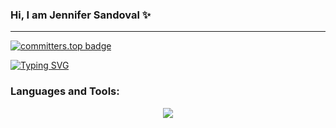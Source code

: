 ### Hi, I am Jennifer Sandoval ✨
<hr>

[![committers.top badge](https://user-badge.committers.top/guatemala_private/JennsiS.svg)](https://user-badge.committers.top/guatemala_private/JennsiS)

[![Typing SVG](https://readme-typing-svg.herokuapp.com?font=Fire+code&pause=1000&color=F7093F&width=435&lines=Bioinformatics+engineer+;Full+Stack+web+developer)](https://git.io/typing-svg)


### Languages and Tools:
<p align="center">
  <a href="https://skillicons.dev">
    <img src="https://skillicons.dev/icons?i=js,html,css,sass,vue,react,bootstrap,azure,aws,bash,linux,postgres,postman,sqlite,py,r,rails,ruby,docker,md,git,github" />
  </a>
</p>

<!--
<a href="https://www.python.org" target="_blank"><img align="left" alt="Python" height ="42px" src="https://raw.githubusercontent.com/rahul-jha98/github_readme_icons/main/language_and_tools/square/python/python.svg"></a>
<a href="https://nodejs.org" target="_blank"><img align="left" alt="Node.js" height ="42px" src="https://raw.githubusercontent.com/rahul-jha98/github_readme_icons/main/language_and_tools/square/node/node.svg"></a>
<a href="https://www.r-project.org/" target="_blank"><img align="left" alt="R" height ="42px" src="https://raw.githubusercontent.com/jmnote/z-icons/master/svg/r.svg"></a>
<a href="https://www.ruby-lang.org/es/" target="_blank"><img align="left" alt="Ruby" height ="42px" src="https://raw.githubusercontent.com/jmnote/z-icons/master/svg/ruby.svg"></a>
<a href="https://www.javascript.com/" target="_blank"><img align="left" alt="Javascript" height ="42px" src="https://raw.githubusercontent.com/jmnote/z-icons/master/svg/javascript.svg"></a>  
<br/> 
-->



